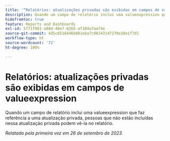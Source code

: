 ```yaml
---
title: '“Relatórios: atualizações privadas são exibidas em campos de valueexpression”'
description: Quando um campo de relatório inclui uma valueexpression que faz referência a uma atualização privada, pessoas que não estão incluídas nessa atualização privada podem vê-la no relatório.
hidefromtoc: true
feature: Reports and Dashboards
exl-id: 5771f981-a98d-46e7-8265-af104a7aaf4e
source-git-commit: 4d5c6516446b081eba7c90143147270e38e1f7d1
workflow-type: ht
source-wordcount: '72'
ht-degree: 100%

---
```


# Relatórios: atualizações privadas são exibidas em campos de valueexpression

Quando um campo de relatório inclui uma valueexpression que faz referência a uma atualização privada, pessoas que não estão incluídas nessa atualização privada podem vê-la no relatório.

_Relatado pela primeira vez em 26 de setembro de 2023._
